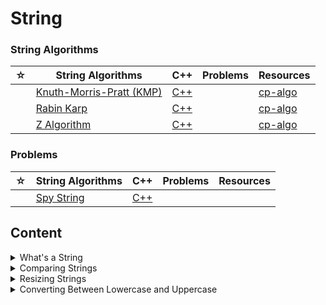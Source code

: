 # String

### String Algorithms

| ☆   | String Algorithms                           | C++                                  | Problems | Resources                                                            |
| --- | ------------------------------------------- | ------------------------------------ | -------- | -------------------------------------------------------------------- |
|     | [Knuth-Morris-Pratt (KMP)](./kmp/README.md) | [C++](./kmp/kmp.cpp)                 |          | [cp-algo](https://cp-algorithms.web.app/string/prefix-function.html) |
|     | [Rabin Karp](./rabin-karp/README.md)        | [C++](./rabin-karp/rabin-karp.cpp)   |          | [cp-algo](https://cp-algorithms.web.app/string/rabin-karp.html)      |
|     | [Z Algorithm](./z-algorithm/README.md)      | [C++](./z-algorithm/z-algorithm.cpp) |          | [cp-algo](https://cp-algorithms.web.app/string/z-function.html)      |

### Problems

| ☆   | String Algorithms                             | C++                                         | Problems | Resources |
| --- | --------------------------------------------- | ------------------------------------------- | -------- | --------- |
|     | [Spy String](./problems/spy-string/README.md) | [C++](./problems/spy-string/spy-string.cpp) |          |           |

## Content

<details>

<summary>What's a String</summary>

A string contains characters.

</details>

<details>

<summary>Comparing Strings</summary>

### Syntax 1

`s1.compare(s2)` returns:

-   $0$: Both strings are equal
-   $<0$: $s1$ is shorter or first character that doesn't match is smaller than $s2$
-   $>0$: $s1$ is longer or first character that doesn't match is greater than $s2$

where $s1$ is the first string and $s2$ is the second string.

---

### Syntax 2

`s1.compare(start, len, s2)` returns:

-   $0$: $s1.substr(start, len) = s2$
-   anything else: $s1.substr(start, len) \neq s2$

where $s1$ is the first string, $s2$ is the second string, $start$ is the first index where we compare $s1$ with $s2$ and $len$ is the # of characters to compare.

---

### More Syntaxes

#### **[View GeeksForGeeks Article](https://www.geeksforgeeks.org/stdstringcompare-in-c/)**

</details>

<details>

<summary>Resizing Strings</summary>

## `str.resize(k)`

This operations resizes the string to $k$ characters (basically $str = str.substr(0, k)$).

If $n$ is smaller than the current string length, the current value is shortened to its first $n$ character, removing the characters beyond the $n$-th.

If $n$ is greater than the current string length, a character $m$ must be specified (eg. $str.resize(max\_length + 2, '+')$). Otherwise, an `length_error` exception is thrown.

</details>

<details>
<summary>Converting Between Lowercase and Uppercase</summary>

Change a string to uppercase:

```cpp
for (char &i : str) {
  i -= 32;
}
```

Change a string to lowercase:

```cpp
for (char &i : str) {
  i += 32;
}
```

</details>
